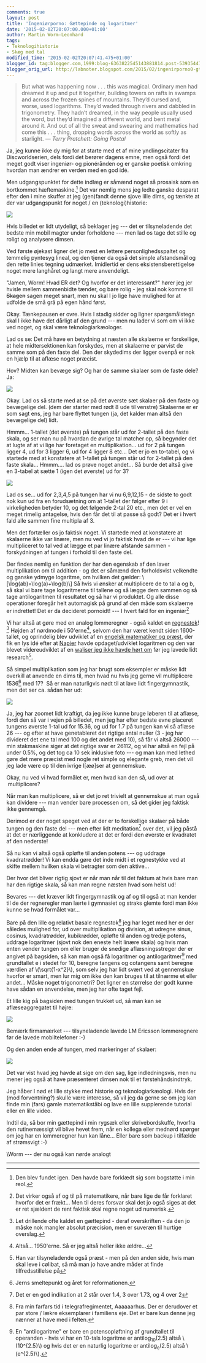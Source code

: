 ```yaml
---
comments: true
layout: post
title: 'Ingeniørporno: Gættepinde og logaritmer'
date: '2015-02-02T20:07:00.000+01:00'
author: Martin Worm-Leonhard
tags:
- Teknologihistorie
- Skæg med tal
modified_time: '2015-02-02T20:07:41.475+01:00'
blogger_id: tag:blogger.com,1999:blog-6363822545143881814.post-5393544783207223448
blogger_orig_url: http://labnoter.blogspot.com/2015/02/ingenirporno0-gttepinde-og-logaritmer.html
---
```


> But what was happening
> now . . . this was magical. Ordinary men had dreamed it up and put it
> together, building towers on rafts in swamps and across the frozen
> spines of mountains. They’d cursed and, worse, used logarithms. They’d
> waded through rivers and dabbled in trigonometry. They hadn’t dreamed,
> in the way people usually used the word, but they’d imagined a
> different world, and bent metal around it. And out of all the sweat
> and swearing and mathematics had come this . . . thing, dropping words
> across the world as softly as starlight. — *Terry Pratchett: Going
> Postal*

Ja, jeg kunne ikke dy mig for at starte med et af mine yndlingscitater
fra Discworldserien, dels fordi det berører dagens emne, men også fordi
det meget godt viser ingeniør- og pionérånden og er ganske poetisk
omkring hvordan man ændrer en verden med en god idé.

Men udgangspunktet for dette indlæg er såmænd noget så prosaisk som en
bortkommet hæftemaskine.[^1] Det var nemlig mens jeg ledte ganske
desparat efter den i mine skuffer at jeg (gen)fandt denne sjove lille
dims, og tænkte at der var udgangspunkt for noget / en
(teknologi)historie:

[![]({{site.url}}/images/-2hCFm7fCa2E/VM-o8u1QI7I/AAAAAAAAClk/Y7HmdJnFULI/s1600/2015-02-02%2B17.36.26.jpg)]({{site.url}}/images/-2hCFm7fCa2E/VM-o8u1QI7I/AAAAAAAAClk/Y7HmdJnFULI/s1600/2015-02-02%2B17.36.26.jpg)

Hvis billedet er lidt utydeligt, så beklager jeg --- det er tilsyneladende
det bedste min mobil magter under forholdene --- men lad os tage det
stille og roligt og analysere dimsen.

Ved første øjekast ligner det jo mest en lettere personlighedsspaltet og
temmelig pyntesyg lineal, og den tjener da også det simple afstandsmål
og den rette linies tegning udmærket. Imidlertid er dens
eksistensberettigelse noget mere langhåret og langt mere anvendeligt.

"Jamen, Worm! Hvad ER det? Og hvorfor er det interessant?" hører jeg jer
hvisle mellem sammenbidte tænder, og bare rolig - jeg skal nok komme til
~~Skagen~~ sagen meget snart, men nu skal I jo lige have mulighed for at
udfolde de små grå på egen hånd først.

Okay. Tænkepausen er ovre. Hvis I stadig sidder og ligner spørgsmålstegn
skal I ikke have det dårligt af den grund --- men nu lader vi som om vi
ikke ved noget, og skal være teknologiarkæologer.

Lad os se: Det må have en betydning at næsten alle skalaerne er
forskellige, at hele midtersektionen kan forskydes, men at skalaerne er
parvist de samme som på den faste del. Den der skydedims der ligger
ovenpå er nok en hjælp til at aflæse noget præcist.

Hov? Midten kan bevæge sig? Og har de samme skalaer som de faste dele?  
Ja:

[![]({{site.url}}/images/-5aeuG2kwTWg/VM-vzaXVwLI/AAAAAAAACl0/RwFRQC6BFLY/s1600/2015-02-02%2B18.08.34.jpg)]({{site.url}}/images/-5aeuG2kwTWg/VM-vzaXVwLI/AAAAAAAACl0/RwFRQC6BFLY/s1600/2015-02-02%2B18.08.34.jpg)

Okay. Lad os så starte med at se på det øverste sæt skalaer på den faste
og bevægelige del. (dem der starter med rødt 8 ude til venstre)
Skalaerne er er som sagt ens, jeg har bare flyttet tungen (ja, det
kalder man altså den bevægelige del) lidt.

Hmmm... 1-tallet (det øverste) på tungen står ud for 2-tallet på den
faste skala, og ser man nu på hvordan de øvrige tal matcher op, så
begynder det at lugte af at vi lige har foretaget en multiplikation...
ud for 2 på tungen ligger 4, ud for 3 ligger 6, ud for 4 ligger 8 etc...
Det er jo en to-tabel, og vi startede med at konstatere at 1-tallet på
tungen står ud for 2-tallet på den faste skala... Hmmm.... lad os prøve
noget andet... Så burde det altså give en 3-tabel at sætte 1 (igen det
øverste) ud for 3?

[![]({{site.url}}/images/-LA07ANhaf54/VM-xbEnjpkI/AAAAAAAACmA/rvr1Rrg_Enw/s1600/2015-02-02%2B18.17.15.jpg)]({{site.url}}/images/-LA07ANhaf54/VM-xbEnjpkI/AAAAAAAACmA/rvr1Rrg_Enw/s1600/2015-02-02%2B18.17.15.jpg)

Lad os se... ud for 2,3,4,5 på tungen har vi nu 6,9,12,15 - de sidste to
godt nok kun ud fra en forudsætning om at 1-tallet der følger efter 9 i
virkeligheden betyder 10, og det følgende 2-tal 20 etc., men det er vel
en meget rimelig antagelse, hvis den får det til at passe så godt? Det
er i hvert fald alle sammen fine multipla af 3.

Men det fortæller os jo faktisk noget. Vi startede med at konstatere at
skalaerne ikke var linære, men nu ved vi jo faktisk hvad de er --- vi har
lige multipliceret to tal ved at lægge et par linære afstande sammen -
forskydningen af tungen i forhold til den faste del.

Der findes nemlig en funktion der har den egenskab af den laver
multiplikation om til addition - og det er såmænd den forholdsvist
velkendte og ganske ydmyge logaritme, om hvilken det gælder:
\\[\log(ab)=\log(a)+\log(b)\\]
Så hvis vi ønsker at multiplicere de to tal a og b, så skal vi bare tage
logaritmerne til tallene og så lægge dem sammen og så tage
antilogaritmen til resultatet og så har vi produktet. Og alle disse
operationer foregår helt automagisk på grund af den måde som skalaerne
er indrettet! Det er da decideret pornoidt! --- I hvert fald for en ingeniør[^0]

Vi har altså at gøre med en analog lommeregner - også kaldet en
[regnestok](http://da.wikipedia.org/wiki/Regnestok)! [^1a] Højden af
nørdmode i 50'erne[^1b], selvom den har været kendt siden 1600-tallet,
og oprindelig blev udviklet af en [engelsk matematiker og
præst](http://en.wikipedia.org/wiki/William_Oughtred), der fik en lys
idé efter at [Napier](http://en.wikipedia.org/wiki/John_Napier) havde
opdaget/udviklet logaritmen og den var blevet videreudviklet af en
[waliser jeg ikke havde
hørt om](http://en.wikipedia.org/wiki/Edmund_Gunter) før jeg lavede lidt
research[^2].

Så simpel multiplikation som jeg har brugt som eksempler er måske lidt
overkill at anvende en dims til, men hvad nu hvis jeg gerne vil
multiplicere 1536[^3] med 17?  Så er man naturligvis nødt til at lave
lidt fingergymnastik, men det ser ca. sådan her ud:


[![]({{site.url}}/images/-bVoOq9vtz-0/VM-8dnat9AI/AAAAAAAACmQ/HDvBM8bE8o0/s1600/2015-02-02%2B19.03.07.jpg)]({{site.url}}/images/-bVoOq9vtz-0/VM-8dnat9AI/AAAAAAAACmQ/HDvBM8bE8o0/s1600/2015-02-02%2B19.03.07.jpg)

Ja, jeg har zoomet lidt kraftigt, da jeg ikke kunne bruge løberen til at
aflæse, fordi den så var i vejen på billedet, men jeg har efter bedste
evne placeret tungens øverste 1-tal ud for 15.36, og ud for 1.7 på
tungen kan vi så aflæse 26 --- og efter at have genetableret det rigtige
antal nuller (3 - jeg har divideret det ene tal med 100 og det andet med
10), så får vi altså 26000 --- min stakmaskine siger at det rigtige svar
er 26112, og vi har altså en fejl på under 0.5%, og det tog ca 10 sek
inklusive foto --- og man kan med lethed gøre det mere præcist med nogle
ret simple og elegante greb, men det vil jeg lade være op til den ivrige
l\[æø\]ser at gennemskue.

Okay, nu ved vi hvad formålet er, men hvad kan den så, ud over at
 multiplicere?

Når man kan multiplicere, så er det jo ret trivielt at gennemskue at man
også kan dividere --- man vender bare processen om, så det gider jeg
faktisk ikke gennemgå.

Derimod er der noget speget ved at der er to forskellige skalaer på både
tungen og den faste del --- men efter lidt meditation[^4] over det, vil
jeg påstå at det er nærliggende at konkludere at det er fordi den
øverste er kvadratet af den nederste!

Så nu kan vi altså også opløfte til anden potens --- og uddrage
kvadratrødder! Vi kan endda gøre det inde midt i et regnestykke ved at
skifte mellem hvilken skala vi betragter som den aktive...

Der hvor det bliver rigtig sjovt er når man når til det faktum at hvis
bare man har den rigtige skala, så kan man regne næsten hvad som helst
ud!

Bevares --- det kræver lidt fingergymnastik og af og til også at man
kender til de der regneregler man lærte i gymnasiet og straks glemte
fordi man ikke kunne se hvad formålet var...

Bare på den lille og relativt basale regnestok[^5] jeg har leget med
her er der således mulighed for, ud over multiplikation og division, at
udregne sinus, cosinus, kvadratrødder, kubikrødder, opløfte til anden og
tredje potens, uddrage logaritmer (sjovt nok den eneste helt linære
skala) og hvis man enten vender tungen om eller bruger de snedige
aflæsningsstreger der er angivet på bagsiden, så kan man også få
logaritmer og antilogaritmer[^6] med grundtallet e i stedet for 10,
beregne tangens og cotangens samt beregne værdien af
\\(\sqrt{1-x^2}\\), som selv jeg har lidt svært ved at gennemskue
hvorfor er smart, men lur mig om ikke den kan bruges til at tilnærme et
eller andet... Måske noget trigonometri? Det ligner en størrelse der
godt kunne have sådan en anvendelse, men jeg har ofte taget fejl.

Et lille kig på bagsiden med tungen trukket ud, så man kan se
aflæseaggregatet til højre:

[![]({{site.url}}/images/-rq1LfKuu26w/VM_DMClkcfI/AAAAAAAACmg/1r3ULD_Ktyk/s1600/2015-02-02%2B19.31.11.jpg)]({{site.url}}/images/-rq1LfKuu26w/VM_DMClkcfI/AAAAAAAACmg/1r3ULD_Ktyk/s1600/2015-02-02%2B19.31.11.jpg)

Bemærk firmamærket --- tilsyneladende lavede LM Ericsson lommeregnere før
de lavede mobiltelefoner :-)

Og den anden ende af tungen, med markeringer af skalaer:

[![]({{site.url}}/images/-_L-wPFYmSXw/VM_DNAwIrhI/AAAAAAAACmo/1yHGsvhM39c/s1600/2015-02-02%2B19.31.23.jpg)]({{site.url}}/images/-_L-wPFYmSXw/VM_DNAwIrhI/AAAAAAAACmo/1yHGsvhM39c/s1600/2015-02-02%2B19.31.23.jpg)

Det var vist hvad jeg havde at sige om den sag, lige indledningsvis, men
nu mener jeg også at have præsenteret dimsen nok til et
førstehåndsindtryk.

Jeg håber I nød et lille stykke med historie og teknologiarkæologi. Hvis
der (mod forventning?) skulle være interesse, så vil jeg da gerne se om
jeg kan finde min (fars) gamle matematikståbi og lave en lille
supplerende tutorial eller en lille video.

Indtil da, så bor min gættepind i min rygsæk eller skrivebordskuffe,
hvorfra den rutinemæssigt vil blive hevet frem, når en kollega eller
mednørd spørger om jeg har en lommeregner hun kan låne... Eller bare som
backup i tilfælde af strømsvigt :-)

\Worm --- der nu også kan nørde analogt


------------------------------------------------------------------------

[^0]: Det virker også af og til på matematikere, når bare lige de får
    forklaret hvorfor det er frækt... Men til deres forsvar skal det jo også
    siges at det er ret sjældent de rent faktisk skal regne noget ud
    numerisk.

[^1]: Den blev fundet igen. Den havde bare forklædt sig som bogstøtte i
    min reol.

[^1a]: Let drillende ofte kaldet en gættepind - deraf overskriften - da
    den jo måske nok mangler absolut præcision, men er suveræn til hurtige
    overslag.

[^1b]: Altså... 1950'erne. Så er jeg altså heller ikke ældre...

[^2]: Han var tilsyneladende også præst - men på den anden side, hvis
    man skal leve i cølibat, så må man jo have andre måder at finde
    tilfredsstillelse på[^2a]

[^2a]: Glæden ved videnskabeligt gennembrud er måske knap så stor som
    den ved sex, men den varer til gengæld længere. Den kan dog være svært
    at opnå bare tilnærmelsesvis regelmæssigt.

[^3]: Jerns smeltepunkt og året for reformationen.

[^4]: Det er en god indikation at 2 står over 1.4, 3 over 1.73, og 4
    over 2[^4a]

[^4a]: Ja, \\(\sqrt{2}\\) og \\(\sqrt{3}\\) optræder så ofte ude i
    virkeligheden at dem har de fleste ingeniører fået ind med --- om ikke
    modermælken, så farvandet og fredagspilsneren. Man kan også rende
    længere op af skalaen, hvis man bedre kan lide heltal...

[^5]: Fra min farfars tid i telegrafregimentet, Aaaaaarhus. Der er
    derudover et par store / lækre eksemplarer i familiens eje. Det er bare
    kun denne jeg nænner at have med i felten.

[^6]: En "antilogaritme" er bare en potensopløftning af grundtallet til
    operanden - hvis vi har en 10-tals logaritme er antilog<sub>10</sub>(2.5) altså
    \\(10^{2.5}\\) og hvis det er en naturlig logaritme er antilog<sub>e</sub>(2.5)
    altså \\(e^{2.5}\\).
